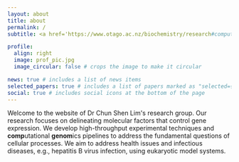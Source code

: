 ```yaml
---
layout: about
title: about
permalink: /
subtitle: <a href='https://www.otago.ac.nz/biochemistry/research#computational-molecular-biology'>Department of Biochemistry, University of Otago</a>.

profile:
  align: right
  image: prof_pic.jpg
  image_circular: false # crops the image to make it circular

news: true # includes a list of news items
selected_papers: true # includes a list of papers marked as "selected={true}"
social: true # includes social icons at the bottom of the page
---
```


Welcome to the website of Dr Chun Shen Lim's research group. Our research focuses on delineating molecular factors that control gene expression. We develop high-throughput experimental techniques and **comp**utational **genom**ics pipelines to address the fundamental questions of cellular processes. We aim to address health issues and infectious diseases, e.g., hepatitis B virus infection, using eukaryotic model systems.
